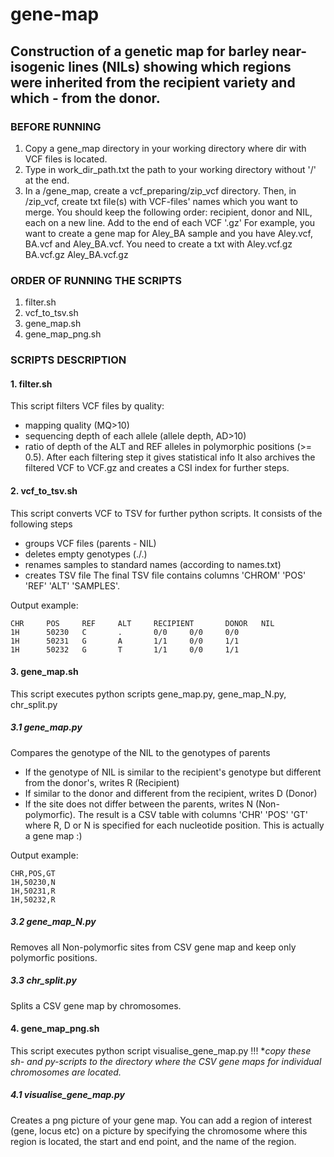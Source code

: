 # gene-map
## Construction of a genetic map for barley near-isogenic lines (NILs) showing which regions were inherited from the recipient variety and which - from the donor.

### BEFORE RUNNING

1. Copy a gene_map directory in your working directory where dir with VCF files is located.
2. Type in work_dir_path.txt the path to your working directory without '/' at the end.
3. In a /gene_map, create a vcf_preparing/zip_vcf directory. Then, in /zip_vcf, create txt file(s) with VCF-files' names which you want to merge. You should keep the following order: recipient, donor and NIL, each on a new line. Add to the end of each VCF '.gz'
	For example, you want to create a gene map for Aley_BA sample and you have Aley.vcf, BA.vcf and Aley_BA.vcf. You need to create a txt with 
	Aley.vcf.gz
	BA.vcf.gz
	Aley_BA.vcf.gz


### ORDER OF RUNNING THE SCRIPTS

1. filter.sh
2. vcf_to_tsv.sh
3. gene_map.sh
4. gene_map_png.sh


### SCRIPTS DESCRIPTION

#### 1. filter.sh
This script filters VCF files by quality:
 - mapping quality (MQ>10)
 - sequencing depth of each allele (allele depth, AD>10)
 - ratio of depth of the ALT and REF alleles in polymorphic positions (>= 0.5).
After each filtering step it gives statistical info
It also archives the filtered VCF to VCF.gz and creates a CSI index for further steps.


#### 2. vcf_to_tsv.sh
This script converts VCF to TSV for further python scripts.
It consists of the following steps 
- groups VCF files (parents - NIL)
- deletes empty genotypes (./.)
- renames samples to standard names (according to names.txt)
- creates TSV file
The final TSV file contains columns 'CHROM' 'POS' 'REF' 'ALT' 'SAMPLES'.

Output example:
```
CHR     POS     REF     ALT     RECIPIENT       DONOR   NIL
1H      50230   C       .       0/0     0/0     0/0
1H      50231   G       A       1/1     0/0     1/1
1H      50232   G       T       1/1     0/0     1/1
```

#### 3. gene_map.sh
This script executes python scripts gene_map.py, gene_map_N.py, chr_split.py

##### 3.1 gene_map.py
Compares the genotype of the NIL to the genotypes of parents
- If the genotype of NIL is similar to the recipient's genotype but different from the donor's, writes R (Recipient)
- If similar to the donor and different from the recipient, writes D (Donor)
- If the site does not differ between the parents, writes N (Non-polymorfic).
The result is a CSV table with columns 'CHR' 'POS' 'GT' where R, D or N is specified for each nucleotide position. This is actually a gene map :)
	
Output example:
```
CHR,POS,GT
1H,50230,N
1H,50231,R
1H,50232,R
```

##### 3.2 gene_map_N.py
Removes all Non-polymorfic sites from CSV gene map and keep only polymorfic positions.

##### 3.3 chr_split.py
Splits a CSV gene map by chromosomes.

#### 4. gene_map_png.sh
This script executes python script visualise_gene_map.py
!!! **copy these sh- and py-scripts to the directory where the CSV gene maps for individual chromosomes are located.*

##### 4.1 visualise_gene_map.py
Creates a png picture of your gene map.
You can add a region of interest (gene, locus etc) on a picture by specifying the chromosome where this region is located, the start and end point, and the name of the region. 
